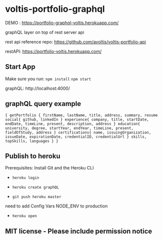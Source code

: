 # voltis-portfolio-graphql

DEMO : https://portfolio-graphql-voltis.herokuapp.com/

graphQL layer on top of rest server api

rest api reference repo: https://github.com/avoltis/voltis-portfolio-api

restAPI: https://portfolio-voltis.herokuapp.com/

## Start App

Make sure you run:
`npm install`
`npm start`

graphQL: http://localhost:4000/

## graphQL query example

`{ getPortfolio { firstName, lastName, title, address, summary, resume social{ github, linkedIn } experience{ company, title, startDate, endDate, timeLine, present, description, address } education{ university, degree, startYear, endYear, timeLine, present, fieldOfStudy, address } certifications{ name, issuingOrganization, issueDate, expirationDate, credentialID, credentialUrl } skills, topSkills, languages } }`

## Publish to heroku

Prerequisites: Install Git and the Heroku CLI

- `heroku login`

- `heroku create graphQL`

- `git push heroku master`

need to add Config Vars
NODE_ENV to production

- `heroku open`

## MIT license - Please include permission notice
